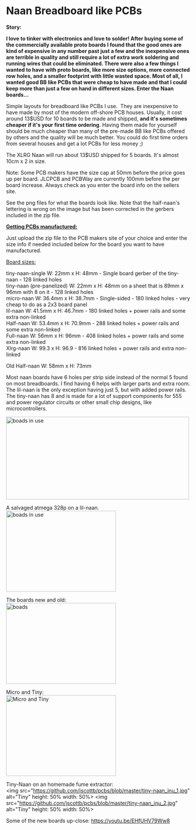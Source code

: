 # Naan Breadboard like PCBs
<b>Story:<br>

I love to tinker with electronics and love to solder!  After buying some of the commercially available proto boards I found that the good ones are kind of expensive in any number past just a few and the inexpensive ones are terrible in quality and still require a lot of extra work soldering and running wires that could be eliminated.  There were also a few things I wanted to have with proto boards, like more size options, more connected row holes, and a smaller footprint with little wasted space. Most of all, I wanted good BB like PCBs that were cheap to have made and that I could keep more than just a few on hand in different sizes.  Enter the Naan boards...</b><br>

Simple layouts for breadboard like PCBs I use.  They are inexpensive to have made by most of the modern off-shore PCB houses. 
Usually, it cost around 13$USD for 10 boards to be made and shipped, <b>and it's sometimes cheaper if it's your first time ordering</b>. Having them made for yourself should be much cheaper than many of the pre-made BB like PCBs offered by others and the quality will be much better. You could do first time orders from several houses and get a lot PCBs for less money ;)

The XLRG Naan will run about 13$USD shipped for 5 boards.  It's almost 10cm x 2 in size. 

Note: Some PCB makers have the size cap at 50mm before the price goes up per board. JLCPCB and PCBWay are currently 100mm before the per board increase. Always check as you enter the board info on the sellers site.

See the png files for what the boards look like. Note that the half-naan's lettering is wrong on the image but has been corrected in the gerbers included in the zip file.
<br>

<u><b>Getting PCBs manufactured:</b></u><br>

Just upload the zip file to the PCB makers site of your choice and enter the size info if needed included below for the board you want to have manufactured.

<u>Board sizes:</u>

tiny-naan-single  W: 22mm   x H: 48mm - Single board gerber of the tiny-naan - 128 linked holes<br>
tiny-naan (pre-panelized)  W: 22mm   x H: 48mm on a sheet that is 89mm x 96mm with 8 on it - 128 linked holes<br>
micro-naan W: 36.4mm x H: 38.7mm - Single-sided - 180 linked holes - very cheap to do as a 2x3 board panel<br>
lil-naan   W: 41.5mm x H: 46.7mm - 180 linked holes + power rails and some extra non-linked<br>
Half-naan  W: 53.4mm x H: 70.9mm - 288 linked holes + power rails and some extra non-linked<br>
Full-naan  W: 56mm   x H: 96mm   - 408 linked holes + power rails and some extra non-linked<br>
Xlrg-naan  W: 99.3   x H: 96.9   - 816 linked holes + power rails and extra non-linked<br>

Old Half-naan W: 58mm x H: 73mm <br>

Most naan boards have 6 holes per strip side instead of the normal 5 found on most breadboards. I find having 6 helps with larger parts and extra room. The lil-naan is the only exception having just 5, but with added power rails. The tiny-naan has 8 and is made for a lot of support components for 555 and power regulator circuits or other small chip designs, like microcontrollers.<br>

<img src="https://github.com/jscottb/pcbs/blob/master/naans-in-use.jpg" alt="boads in use" height="225" width="500">

A salvaged atmega 328p on a lil-naan. <br>
<img src="https://github.com/jscottb/pcbs/blob/master/lil-328p.jpg" alt="boads in use" height="220" width="300">

The boards new and old:<br>
<img src="https://github.com/jscottb/pcbs/blob/master/newboards.jpg" alt="boads" height="220" width="300">

Micro and Tiny:<br>
<img src="https://github.com/jscottb/pcbs/blob/master/micro_and_tiny.jpg" alt="Micro and Tiny" height="220" width="300">

Tiny-Naan on an homemade fume extractor:<br>
<img src="https://github.com/jscottb/pcbs/blob/master/tiny-naan_inu_1.jpg" alt="Tiny" height: 50% width: 50%>
<img src="https://github.com/jscottb/pcbs/blob/master/tiny-naan_inu_2.jpg" alt="Tiny" height: 50% width: 50%>

Some of the new boards up-close: 
https://youtu.be/EHfUHV79Ww8

